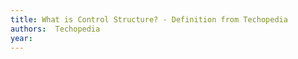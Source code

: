 ```yaml
---
title: What is Control Structure? - Definition from Techopedia
authors:  Techopedia
year: 
---
```



